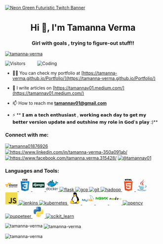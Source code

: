 [![Neon Green Futuristic Twitch Banner](https://user-images.githubusercontent.com/67545415/137700600-53dce5cd-dcbf-48f2-b7f8-6302ae42c691.png)
](https://tamanna-verma.github.io/Portfolio/) 
<h1 align="center">Hi 👋, I'm Tamanna Verma</h1>
<h3 align="center">Girl with goals , trying to figure-out stuff!!</h3>

<p align="left"> <a href="https://github.com/ryo-ma/github-profile-trophy"><img src="https://github-profile-trophy.vercel.app/?username=tamanna-verma" alt="tamanna-verma" /></a> </p>
<img align="right" alt="Coding" width="400" src="https://cdn.dribbble.com/users/2646423/screenshots/5507196/computer.gif">



<!--- ![Visitors](https://visitor-badge.glitch.me/badge?page_id=tamanna-verma&left_color=gray&right_color=blue)-->
![Visitors](https://api.visitorbadge.io/api/VisitorHit?user=tamanna-verma&repo=github-visitors-badge&countColor=%237B1E7A)

- 👨‍💻 You can check my portfolio at [https://tamanna-verma.github.io/Portfolio/](https://tamanna-verma.github.io/Portfolio/)

- 📝 I write articles on [https://tamannav01.medium.com/](https://tamannav01.medium.com/)

- 📫 How to reach me **tamannav01@gmail.com**

- ⚡ ** 𝗜 𝗮𝗺 𝗮 𝘁𝗲𝗰𝗵 𝗲𝗻𝘁𝗵𝘂𝘀𝗶𝗮𝘀𝘁 , 𝘄𝗼𝗿𝗸𝗶𝗻𝗴 𝗲𝗮𝗰𝗵 𝗱𝗮𝘆 𝘁𝗼 𝗴𝗲𝘁 𝗺𝘆 𝗯𝗲𝘁𝘁𝗲𝗿 𝘃𝗲𝗿𝘀𝗶𝗼𝗻 𝘂𝗽𝗱𝗮𝘁𝗲 𝗮𝗻𝗱 𝗼𝘂𝘁𝘀𝗵𝗶𝗻𝗲 𝗺𝘆 𝗿𝗼𝗹𝗲 𝗶𝗻 𝗚𝗼𝗱'𝘀 𝗽𝗹𝗮𝘆 :)**

<h3 align="left">Connect with me:</h3>
<p align="left">
<a href="https://twitter.com/tamanna01876926" target="blank"><img align="center" src="https://raw.githubusercontent.com/rahuldkjain/github-profile-readme-generator/master/src/images/icons/Social/twitter.svg" alt="tamanna01876926" height="30" width="40" /></a>
<a href="https://www.linkedin.com/in/tamanna-verma-350a091ab/" target="blank"><img align="center" src="https://raw.githubusercontent.com/rahuldkjain/github-profile-readme-generator/master/src/images/icons/Social/linked-in-alt.svg" alt="https://www.linkedin.com/in/tamanna-verma-350a091ab/" height="30" width="40" /></a> 
<a href="https://fb.com/https://www.facebook.com/tamanna.verma.315428/" target="blank"><img align="center" src="https://raw.githubusercontent.com/rahuldkjain/github-profile-readme-generator/master/src/images/icons/Social/facebook.svg" alt="https://www.facebook.com/tamanna.verma.315428/" height="30" width="40" /></a>  
<a href="https://medium.com/@tamannav01" target="blank"><img align="center" src="https://raw.githubusercontent.com/rahuldkjain/github-profile-readme-generator/master/src/images/icons/Social/medium.svg" alt="@tamannav01" height="30" width="40" /></a>  
<!--- <a href="https://www.hackerrank.com/https://www.hackerrank.com/taaanuverma" target="blank"><img align="center" src="https://raw.githubusercontent.com/rahuldkjain/github-profile-readme-generator/master/src/images/icons/Social/hackerrank.svg" alt="https://www.hackerrank.com/taaanuverma" height="30" width="40" /></a>  --->  
</p>

<h3 align="left">Languages and Tools:</h3>
<p align="left"> <a href="https://aws.amazon.com" target="_blank"> <img src="https://raw.githubusercontent.com/devicons/devicon/master/icons/amazonwebservices/amazonwebservices-original-wordmark.svg" alt="aws" width="40" height="40"/> </a> <a href="https://www.w3schools.com/css/" target="_blank"> <img src="https://raw.githubusercontent.com/devicons/devicon/master/icons/css3/css3-original-wordmark.svg" alt="css3" width="40" height="40"/> </a> <a href="https://www.djangoproject.com/" target="_blank"> <img src="https://raw.githubusercontent.com/devicons/devicon/master/icons/django/django-original.svg" alt="django" width="40" height="40"/> </a> <a href="https://www.docker.com/" target="_blank"> <img src="https://raw.githubusercontent.com/devicons/devicon/master/icons/docker/docker-original-wordmark.svg" alt="docker" width="40" height="40"/> </a> <a href="https://flask.palletsprojects.com/" target="_blank"> <img src="https://www.vectorlogo.zone/logos/pocoo_flask/pocoo_flask-icon.svg" alt="flask" width="40" height="40"/> </a> <a href="https://cloud.google.com" target="_blank"> <img src="https://www.vectorlogo.zone/logos/google_cloud/google_cloud-icon.svg" alt="gcp" width="40" height="40"/> </a> <a href="https://git-scm.com/" target="_blank"> <img src="https://www.vectorlogo.zone/logos/git-scm/git-scm-icon.svg" alt="git" width="40" height="40"/> </a> <a href="https://hadoop.apache.org/" target="_blank"> <img src="https://www.vectorlogo.zone/logos/apache_hadoop/apache_hadoop-icon.svg" alt="hadoop" width="40" height="40"/> </a> <a href="https://www.w3.org/html/" target="_blank"> <img src="https://raw.githubusercontent.com/devicons/devicon/master/icons/html5/html5-original-wordmark.svg" alt="html5" width="40" height="40"/> </a> <a href="https://www.java.com" target="_blank"> <img src="https://raw.githubusercontent.com/devicons/devicon/master/icons/java/java-original.svg" alt="java" width="40" height="40"/> </a> <a href="https://developer.mozilla.org/en-US/docs/Web/JavaScript" target="_blank"> <img src="https://raw.githubusercontent.com/devicons/devicon/master/icons/javascript/javascript-original.svg" alt="javascript" width="40" height="40"/> </a> <a href="https://www.jenkins.io" target="_blank"> <img src="https://www.vectorlogo.zone/logos/jenkins/jenkins-icon.svg" alt="jenkins" width="40" height="40"/> </a> <a href="https://kubernetes.io" target="_blank"> <img src="https://www.vectorlogo.zone/logos/kubernetes/kubernetes-icon.svg" alt="kubernetes" width="40" height="40"/> </a> <a href="https://www.linux.org/" target="_blank"> <img src="https://raw.githubusercontent.com/devicons/devicon/master/icons/linux/linux-original.svg" alt="linux" width="40" height="40"/> </a> <a href="https://www.mysql.com/" target="_blank"> <img src="https://raw.githubusercontent.com/devicons/devicon/master/icons/mysql/mysql-original-wordmark.svg" alt="mysql" width="40" height="40"/> </a> <a href="https://www.nginx.com" target="_blank"> <img src="https://raw.githubusercontent.com/devicons/devicon/master/icons/nginx/nginx-original.svg" alt="nginx" width="40" height="40"/> </a> <a href="https://nodejs.org" target="_blank"> <img src="https://raw.githubusercontent.com/devicons/devicon/master/icons/nodejs/nodejs-original-wordmark.svg" alt="nodejs" width="40" height="40"/> </a> <a href="https://opencv.org/" target="_blank"> <img src="https://www.vectorlogo.zone/logos/opencv/opencv-icon.svg" alt="opencv" width="40" height="40"/> </a> <a href="https://github.com/puppeteer/puppeteer" target="_blank"> <img src="https://www.vectorlogo.zone/logos/pptrdev/pptrdev-official.svg" alt="puppeteer" width="40" height="40"/> </a> <a href="https://www.python.org" target="_blank"> <img src="https://raw.githubusercontent.com/devicons/devicon/master/icons/python/python-original.svg" alt="python" width="40" height="40"/> </a> <a href="https://scikit-learn.org/" target="_blank"> <img src="https://upload.wikimedia.org/wikipedia/commons/0/05/Scikit_learn_logo_small.svg" alt="scikit_learn" width="40" height="40"/> </a> </p>

<p><img align="left" src="https://github-readme-stats.vercel.app/api/top-langs?username=tamanna-verma&show_icons=true&locale=en&layout=compact" alt="tamanna-verma" /></p>

<p>&nbsp;<img align="center" src="https://github-readme-stats.vercel.app/api?username=tamanna-verma&show_icons=true&locale=en" alt="tamanna-verma" /></p>

<p><img align="center" src="https://github-readme-streak-stats.herokuapp.com/?user=tamanna-verma&" alt="tamanna-verma" /></p>

